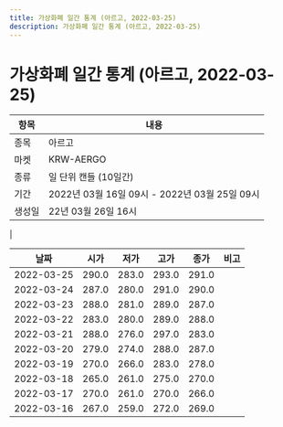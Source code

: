 ```yaml
---
title: 가상화폐 일간 통계 (아르고, 2022-03-25)
description: 가상화폐 일간 통계 (아르고, 2022-03-25)
---
```


가상화폐 일간 통계 (아르고, 2022-03-25)
===

|항목|내용|
|--|--|
|종목|아르고|
|마켓|KRW-AERGO|
|종류|일 단위 캔들 (10일간)|
|기간|2022년 03월 16일 09시 - 2022년 03월 25일 09시|
|생성일|22년 03월 26일 16시|
|

|날짜|시가|저가|고가|종가|비고|
|--|--|--|--|--|--|
|2022-03-25|290.0|283.0|293.0|291.0|    |
|2022-03-24|287.0|280.0|291.0|290.0|    |
|2022-03-23|288.0|281.0|289.0|287.0|    |
|2022-03-22|283.0|280.0|289.0|288.0|    |
|2022-03-21|288.0|276.0|297.0|283.0|    |
|2022-03-20|279.0|274.0|288.0|287.0|    |
|2022-03-19|270.0|266.0|283.0|278.0|    |
|2022-03-18|265.0|261.0|275.0|270.0|    |
|2022-03-17|270.0|261.0|270.0|266.0|    |
|2022-03-16|267.0|259.0|272.0|269.0|    |

